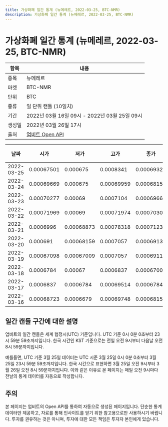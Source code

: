 ```yaml
---
title: 가상화폐 일간 통계 (뉴메레르, 2022-03-25, BTC-NMR)
description: 가상화폐 일간 통계 (뉴메레르, 2022-03-25, BTC-NMR)
---
```



가상화폐 일간 통계 (뉴메레르, 2022-03-25, BTC-NMR)
===

|항목|내용|
|--|--|
|종목|뉴메레르|
|마켓|BTC-NMR|
|단위|BTC|
|종류|일 단위 캔들 (10일치)|
|기간|2022년 03월 16일 09시 - 2022년 03월 25일 09시|
|생성일|2022년 03월 26일 17시|
|출처|[업비트 Open API](https://docs.upbit.com)|


|날짜|시가|저가|고가|종가|비고|
|--|--|--|--|--|--|
|2022-03-25|0.00067501|0.000675|0.0008341|0.00069329|    |
|2022-03-24|0.00069669|0.000675|0.00069959|0.00068158|    |
|2022-03-23|0.00070277|0.00069|0.0007104|0.00069669|    |
|2022-03-22|0.00071969|0.00069|0.00071974|0.00070305|    |
|2022-03-21|0.0006996|0.00068873|0.00078318|0.00071233|    |
|2022-03-20|0.000691|0.00068159|0.0007057|0.00069138|    |
|2022-03-19|0.00067098|0.00067009|0.0007057|0.0006911|    |
|2022-03-18|0.0006784|0.00067|0.0006837|0.00067009|    |
|2022-03-17|0.0006837|0.0006784|0.00069514|0.0006784|    |
|2022-03-16|0.00068723|0.0006679|0.00069748|0.00068158|    |


일간 캔들 구간에 대한 설명
---


업비트의 일간 캔들은 세계 협정시(UTC) 기준입니다. 
UTC 기준 0시 0분 0초부터 23시 59분 59초까지입니다. 
한국 시간인 KST 기준으로는 전일 오전 9시부터 다음날 오전 8시 59분까지입니다. 


예를들면, UTC 기준 3월 25일 데이터는 UTC 시준 3월 25일 0시 0분 0초부터 3월 25일 23시 59분 59초까지입니다. 
한국 시간으로 표현하면 3월 25일 오전 9시부터 3월 26일 오전 8시 59분까지입니다. 
이와 같은 이유로 본 페이지는 매일 오전 9시마다 전날의 통계 데이터를 자동으로 작성합니다. 


주의
---


본 페이지는 업비트의 Open API를 통하여 자동으로 생성된 페이지입니다. 
단순한 통계 데이터만 제공하고, 자료를 통해 인사이트를 얻기 위한 참고용으로만 사용하시기 바랍니다. 
투자를 권유하는 것은 아니며, 투자에 대한 모든 책임은 투자자 본인에게 있습니다. 
